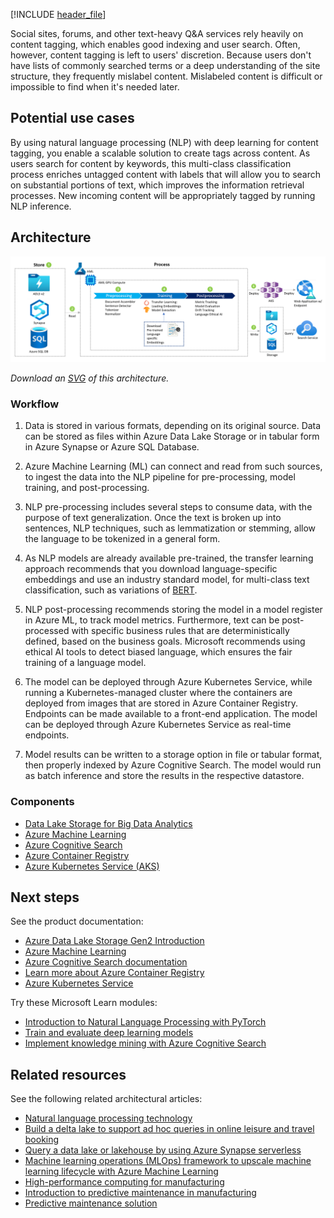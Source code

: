 [!INCLUDE [header_file](../../../includes/sol-idea-header.md)]

Social sites, forums, and other text-heavy Q&A services rely heavily on content tagging, which enables good indexing and user search. Often, however, content tagging is left to users' discretion. Because users don't have lists of commonly searched terms or a deep understanding of the site structure, they frequently mislabel content. Mislabeled content is difficult or impossible to find when it's needed later.

## Potential use cases

By using natural language processing (NLP) with deep learning for content tagging, you enable a scalable solution to create tags across content. As users search for content by keywords, this multi-class classification process enriches untagged content with labels that will allow you to search on substantial portions of text, which improves the information retrieval processes. New incoming content will be appropriately tagged by running NLP inference.

## Architecture

![Architecture diagram: overview of using Azure Machine Learning to help suggest content tags for websites.](../media/website-content-tag-suggestion-with-deep-learning-and-nlp.png)

*Download an [SVG](../media/website-content-tag-suggestion-with-deep-learning-and-nlp.svg) of this architecture.*

### Workflow

1. Data is stored in various formats, depending on its original source. Data can be stored as files within Azure Data Lake Storage or in tabular form in Azure Synapse or Azure SQL Database. 

2. Azure Machine Learning (ML) can connect and read from such sources, to ingest the data into the NLP pipeline for pre-processing, model training, and post-processing. 

3. NLP pre-processing includes several steps to consume data, with the purpose of text generalization. Once the text is broken up into sentences, NLP techniques, such as lemmatization or stemming, allow the language to be tokenized in a general form. 

4. As NLP models are already available pre-trained, the transfer learning approach recommends that you download language-specific embeddings and use an industry standard model, for multi-class text classification, such as variations of [BERT](https://arxiv.org/abs/1810.04805).

5. NLP post-processing recommends storing the model in a model register in Azure ML, to track model metrics. Furthermore, text can be post-processed with specific business rules that are deterministically defined, based on the business goals. Microsoft recommends using ethical AI tools to detect biased language, which ensures the fair training of a language model. 

6. The model can be deployed through Azure Kubernetes Service, while running a Kubernetes-managed cluster where the containers are deployed from images that are stored in Azure Container Registry. Endpoints can be made available to a front-end application. The model can be deployed through Azure Kubernetes Service as real-time endpoints.

7. Model results can be written to a storage option in file or tabular format, then properly indexed by Azure Cognitive Search. The model would run as batch inference and store the results in the respective datastore. 

### Components

* [Data Lake Storage for Big Data Analytics](https://azure.microsoft.com/services/storage/data-lake-storage)
* [Azure Machine Learning](https://azure.microsoft.com/services/machine-learning)
* [Azure Cognitive Search](https://azure.microsoft.com/services/search)
* [Azure Container Registry](https://docs.microsoft.com/azure/container-registry)
* [Azure Kubernetes Service (AKS)](https://azure.microsoft.com/services/kubernetes-service)

## Next steps

See the product documentation:

* [Azure Data Lake Storage Gen2 Introduction](/azure/storage/blobs/data-lake-storage-introduction)
* [Azure Machine Learning](/azure/machine-learning)
* [Azure Cognitive Search documentation](/azure/search)
* [Learn more about Azure Container Registry](/azure/container-registry/container-registry-intro)
* [Azure Kubernetes Service](/azure/aks/intro-kubernetes)

Try these Microsoft Learn modules:

* [Introduction to Natural Language Processing with PyTorch](/learn/modules/intro-natural-language-processing-pytorch/)
* [Train and evaluate deep learning models](/learn/modules/train-evaluate-deep-learn-models/)
* [Implement knowledge mining with Azure Cognitive Search](/learn/paths/implement-knowledge-mining-azure-cognitive-search/)

## Related resources

See the following related architectural articles:

* [Natural language processing technology](/azure/architecture/data-guide/technology-choices/natural-language-processing)
* [Build a delta lake to support ad hoc queries in online leisure and travel booking](/azure/architecture/solution-ideas/articles/build-data-lake-support-adhoc-queries-online)
* [Query a data lake or lakehouse by using Azure Synapse serverless](/azure/architecture/example-scenario/data/synapse-exploratory-data-analytics)
* [Machine learning operations (MLOps) framework to upscale machine learning lifecycle with Azure Machine Learning](/azure/architecture/example-scenario/mlops/mlops-technical-paper)
* [High-performance computing for manufacturing](/azure/architecture/industries/manufacturing/compute-manufacturing-overview)
* [Introduction to predictive maintenance in manufacturing](/azure/architecture/industries/manufacturing/predictive-maintenance-overview)
* [Predictive maintenance solution](/azure/architecture/industries/manufacturing/predictive-maintenance-solution)
